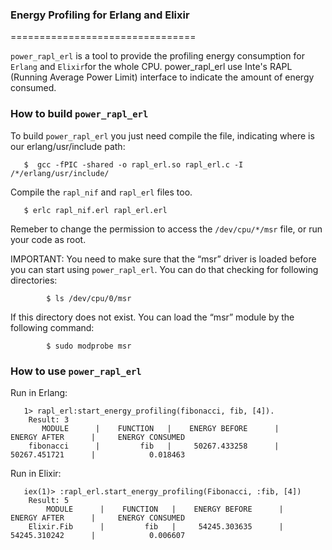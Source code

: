 ### Energy Profiling for Erlang and Elixir

================================

`power_rapl_erl` is a tool to provide the profiling energy consumption for `Erlang` and `Elixir`for the whole CPU. power_rapl_erl use Inte's RAPL (Running Average Power Limit) interface to indicate the amount of energy consumed.


### How to build `power_rapl_erl`
 
 To build `power_rapl_erl` you just need compile the file, indicating where is our erlang/usr/include path:
 
 
       $  gcc -fPIC -shared -o rapl_erl.so rapl_erl.c -I /*/erlang/usr/include/
   

 Compile the `rapl_nif` and `rapl_erl` files too.

       $ erlc rapl_nif.erl rapl_erl.erl


 Remeber to change the permission to access the  `/dev/cpu/*/msr` file, or run your code as root.

 IMPORTANT: You need to make sure that the “msr” driver is loaded before you can start using `power_rapl_erl`.
            You can do that checking for following directories:

            $ ls /dev/cpu/0/msr


If this directory does not exist. You can load the “msr” module by the following command:

            $ sudo modprobe msr


### How to use `power_rapl_erl`
 
 Run in Erlang:
 
       1> rapl_erl:start_energy_profiling(fibonacci, fib, [4]).
        Result: 3
           MODULE      |    FUNCTION   |    ENERGY BEFORE      |     ENERGY AFTER      |     ENERGY CONSUMED
        fibonacci      |         fib   |     50267.433258      |     50267.451721      |            0.018463
   


 Run in Elixir:
 
 
       iex(1)> :rapl_erl.start_energy_profiling(Fibonacci, :fib, [4])
        Result: 5
            MODULE      |    FUNCTION   |    ENERGY BEFORE      |     ENERGY AFTER      |     ENERGY CONSUMED
        Elixir.Fib      |         fib   |     54245.303635      |     54245.310242      |            0.006607  
   

